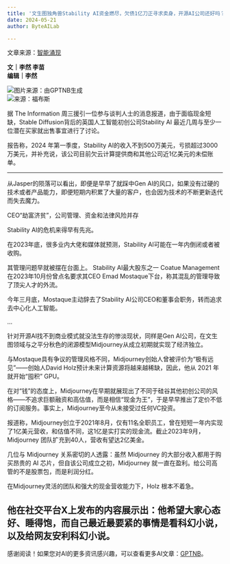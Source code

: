 ```yaml
---
title: '文生图独角兽Stability AI资金燃尽，欠债1亿刀正寻求卖身，开源AI公司还好吗？'
date: 2024-05-21
author: ByteAILab

---
```


文章来源：[智能涌现](https://mp.weixin.qq.com/s/-Ae7wCi9DJ_Npl8GArB6-g)

**文｜李然 李苗**  
**编辑｜李然**  

![图片来源：由GPTNB生成](http://www.jesonc.com/upload/3B33CB85B496C0CB6FBA4C2BD79320AD/1716174817181/FnxPpQl6sv8IaRRmKApfQoYYkXR9.png)  
![来源：福布斯](http://www.jesonc.com/Fh7tRdC4szcIC9dr1Q5DhWJoFfXx)  

据 The Information 周三援引一位参与谈判人士的消息报道，由于面临现金短缺，Stable Diffusion背后的英国人工智能初创公司Stability AI 最近几周与至少一位潜在买家就出售事宜进行了讨论。  

报告称，2024 年第一季度，Stability AI的收入不到500万美元，亏损超过3000万美元，并补充说，该公司目前欠云计算提供商和其他公司近1亿美元的未偿账单。

---
  

从Jasper的陨落可以看出，即便是早早了就踩中Gen AI的风口，如果没有过硬的技术或者产品能力，即便短期内积累了大量的客户，也会因为技术的不断更新迭代而失去魔力。  

CEO“劫富济贫”，公司管理、资金和法律风险并存  

Stability AI的危机来得早有先兆。  

在2023年底，很多业内大佬和媒体就预测，Stability AI可能在一年内倒闭或者被收购。  

其管理问题早就被摆在台面上。 Stability AI最大股东之一 Coatue Management 在2023年10月份曾点名要求其CEO Emad Mostaque下台，称其混乱的管理导致了顶尖人才的外流。  

今年三月底，Mostaque主动辞去了Stability AI公司CEO和董事会职务，转而追求去中心化人工智能。  

...

针对开源AI找不到商业模式就没法生存的惨淡现状，同样是Gen AI公司，在文生图领域与之平分秋色的闭源模型Midjourney从成立初期就实现了经济独立。  

与Mostaque具有争议的管理风格不同，Midjourney创始人曾被评价为“极有远见”——创始人David Holz预计未来计算资源将越来越稀缺，因此，他从 2021 年就开始“囤积” GPU。  

在对“钱”的态度上，Midjourney在早期就展现出了不同于硅谷其他初创公司的风格——不追求巨额融资和高估值，而是相信“现金为王”，于是早早推出了定价不低的订阅服务。事实上，Midjourney至今从未接受过任何VC投资。  

报道称，Midjourney创立于2021年8月，仅有11名全职员工，曾在短短一年内实现了1亿美元营收，和估值不同，这1亿是实打实的现金流。截止2023年9月，Midjourney 团队扩充到40人，营收有望达2亿美金。  

几位与 Midjourney 关系密切的人透露：虽然 Midjourney 的大部分收入都用于购买昂贵的 AI 芯片，但自该公司成立之初，Midjourney 就一直在盈利。给公司高管的不是股票包，而是利润分红。  

在Midjourney灵活的团队和强大的现金营收能力下，Holz 根本不着急。  

他在社交平台X上发布的内容展示出：他希望大家心态好、睡得饱，而自己最近最要紧的事情是看科幻小说，以及给网友安利科幻小说。
---
感谢阅读！如果您对AI的更多资讯感兴趣，可以查看更多AI文章：[GPTNB](https://gptnb.com)。